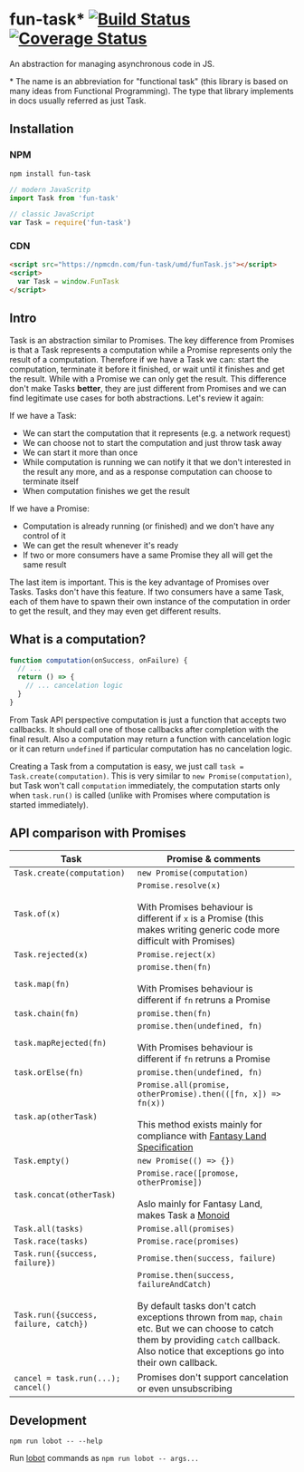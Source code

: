 # fun-task* [![Build Status](https://travis-ci.org/rpominov/fun-task.svg?branch=master)](https://travis-ci.org/rpominov/fun-task) [![Coverage Status](https://coveralls.io/repos/github/rpominov/fun-task/badge.svg?branch=master)](https://coveralls.io/github/rpominov/fun-task?branch=master)

An abstraction for managing asynchronous code in JS.

\* The name is an abbreviation for "functional task" (this library is based on many ideas
from Functional Programming). The type that library implements in docs usually referred as just Task.

## Installation

### NPM

```
npm install fun-task
```

```js
// modern JavaScritp
import Task from 'fun-task'

// classic JavaScript
var Task = require('fun-task')
```

### CDN

```html
<script src="https://npmcdn.com/fun-task/umd/funTask.js"></script>
<script>
  var Task = window.FunTask
</script>
```

## Intro

Task is an abstraction similar to Promises. The key difference from Promises is that a
Task represents a computation while a Promise represents only the result of a computation.
Therefore if we have a Task we can: start the computation, terminate it before it finished,
or wait until it finishes and get the result. While with a Promise we can only get the result.
This difference don't make Tasks **better**, they are just different from Promises and we can
find legitimate use cases for both abstractions. Let's review it again:

If we have a Task:

- We can start the computation that it represents (e.g. a network request)
- We can choose not to start the computation and just throw task away
- We can start it more than once
- While computation is running we can notify it that we don't interested in the result any more,
and as a response computation can choose to terminate itself
- When computation finishes we get the result

If we have a Promise:

- Computation is already running (or finished) and we don't have any control of it
- We can get the result whenever it's ready
- If two or more consumers have a same Promise they all will get the same result

The last item is important. This is the key advantage of Promises over Tasks.
Tasks don't have this feature. If two consumers have a same Task, each of them have to spawn
their own instance of the computation in order to get the result,
and they may even get different results.


## What is a computation?

```js
function computation(onSuccess, onFailure) {
  // ...
  return () => {
    // ... cancelation logic
  }
}
```

From Task API perspective computation is just a function that accepts two callbacks.
It should call one of those callbacks after completion with the final result.
Also a computation may return a function with cancelation logic or it can return `undefined`
if particular computation has no cancelation logic.

Creating a Task from a computation is easy, we just call `task = Task.create(computation)`.
This is very similar to `new Promise(computation)`, but Task won't call `computation`
immediately, the computation starts only when `task.run()` is called
(unlike with Promises where computation is started immediately).


## API comparison with Promises

| Task                                     | Promise &amp; comments                   |
| ---------------------------------------- | ---------------------------------------- |
| `Task.create(computation)`               | `new Promise(computation)`               |
| `Task.of(x)`                             | `Promise.resolve(x)`<br/><br/>With Promises behaviour is different if `x` is a Promise (this makes writing generic code more difficult with Promises) |
| `Task.rejected(x)`                       | `Promise.reject(x)`                      |
| `task.map(fn)`                           | `promise.then(fn)`<br/><br/>With Promises behaviour is different if `fn` retruns a Promise |
| `task.chain(fn)`                         | `promise.then(fn)`                       |
| `task.mapRejected(fn)`                   | `promise.then(undefined, fn)`<br/><br/>With Promises behaviour is different if `fn` retruns a Promise |
| `task.orElse(fn)`                        | `promise.then(undefined, fn)`            |
| `task.ap(otherTask)`                     | `Promise.all(promise, otherPromise).then(([fn, x]) => fn(x))`<br/><br/>This method exists mainly for compliance with [Fantasy Land Specification](https://github.com/fantasyland/fantasy-land) |
| `Task.empty()`                           | `new Promise(() => {})`                  |
| `task.concat(otherTask)`                 | `Promise.race([promose, otherPromise])`<br/><br/>Aslo mainly for Fantasy Land, makes Task a [Monoid](https://github.com/fantasyland/fantasy-land#monoid) |
| `Task.all(tasks)`                        | `Promise.all(promises)`                  |
| `Task.race(tasks)`                       | `Promise.race(promises)`                 |
| `Task.run({success, failure})`         | `Promise.then(success, failure)`     |
| `Task.run({success, failure, catch})` | `Promise.then(success, failureAndCatch)`<br/><br/>By default tasks don't catch exceptions thrown from `map`, `chain` etc. But we can choose to catch them by providing `catch` callback. Also notice that exceptions go into their own callback. |
| `cancel = task.run(...); cancel()`       | Promises don't support cancelation or even unsubscribing |



## Development

```
npm run lobot -- --help
```

Run [lobot](https://github.com/rpominov/lobot) commands as `npm run lobot -- args...`
